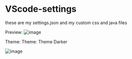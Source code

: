 # VScode-settings
these are my settings.json and my custom css and java files

Preview:
![image](https://github.com/user-attachments/assets/7421d297-b537-4577-a2a9-8e7aa2ddfe4f)

Theme: Theme: Theme Darker

![image](https://github.com/user-attachments/assets/d3528caf-e3fa-4fd4-be74-de9ca9bfd7f2)
